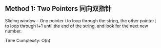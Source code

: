 ## Method 1: Two Pointers 同向双指针

Sliding window - One pointer i to loop through the string, the other pointer j to loop through i+1 until the end of the string, and look for the next new number.

Time Complexity: O(n)
